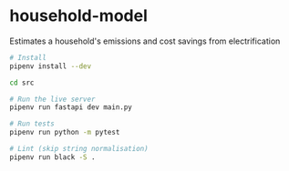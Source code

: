 # household-model

Estimates a household's emissions and cost savings from electrification


```bash
# Install
pipenv install --dev

cd src

# Run the live server
pipenv run fastapi dev main.py

# Run tests
pipenv run python -m pytest

# Lint (skip string normalisation)
pipenv run black -S .
```
